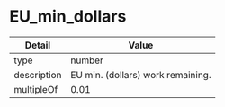 # EU_min_dollars
| Detail | Value |
| ------ | ----- |
| type | number |
| description | EU min. (dollars) work remaining. |
| multipleOf | 0.01 |
